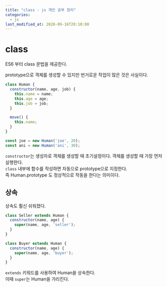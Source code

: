 ```yaml
---
title: "class - js 개인 공부 정리"
categories: 
  - js
last_modified_at: 2020-09-16T20:10:00
---
```


# class

ES6 부터 class 문법을 제공한다.  

prototype으로 객체를 생성할 수 있지만 번거로운 작업이 많은 것은 사실이다.

```js
class Human {
  constructor(name, age, job) {
    this.name = name;
    this.age = age;
    this.job = job;
  }

  move() {
    this.name;
  }
}

const joe = new Human('joe', 20);
const ani = new Human('ani', 30);
```

`constructor`는 생성자로 객체를 생성할 때 초기설정이다. 객체를 생성할 때 가장 먼저 실행한다.  
`class` 내부에 함수를 작성하면 자동으로 prototype으로 지정한다.  
즉 Human.prototype 도 정상적으로 작동을 한다는 의미이다.  

## 상속

상속도 훨신 쉬워졌다.

```js
class Seller extends Human {
  constructor(name, age) {
    super(name, age, 'seller');
  }
}

class Buyer extends Human {
  constructor(name, age) {
    super(name, age, 'buyer');
  }
}
```

`extends` 키워드를 사용하여 Human을 상속한다.  
이때 `super`는 Human을 가리킨다.  
